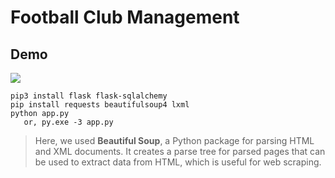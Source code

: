 # Football Club Management

## Demo

<img src="https://raw.githubusercontent.com/ElhamNusratSnigdha/football-club-management/cb2af684ecb13b42dcfff96b3eded1a32c8a8720/static/images/demo.png"/>

```
pip3 install flask flask-sqlalchemy
pip install requests beautifulsoup4 lxml
python app.py
   or, py.exe -3 app.py
```

>Here, we used **Beautiful Soup**, a Python package for parsing HTML and XML documents. It creates a parse tree for parsed pages that can be used to extract data from HTML, which is useful for web scraping.
